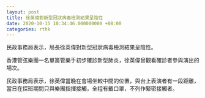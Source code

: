 ```yaml
---
layout: post
title: 徐英偉對新型冠狀病毒檢測結果呈陰性
date: 2020-10-15 10:34:46.000000000 +08:00
categories: rthk
---
```


民政事務局表示，局長徐英偉對新型冠狀病毒檢測結果呈陰性。

香港管弦樂團一名單簧管樂手初步確診新型肺炎，徐英偉曾觀看確診者參與演出的場次。

民政事務局表示，徐英偉當晚在會場坐較中間的位置，與台上表演者有一段距離，當日在探班期間只與樂團指揮接觸，全程有戴口罩，不列作緊密接觸者。
